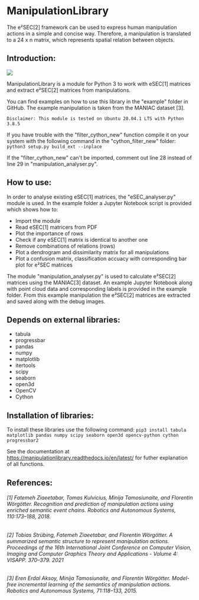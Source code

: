 # ManipulationLibrary

The e²SEC[2] framework can be used to express human manipulation actions in a simple and concise way. Therefore, a manipulation is translated to a 24 x n matrix, which represents spatial relation between objects. 

Introduction:
-------------
[![](https://img.shields.io/badge/docs-blue.svg)](https://manipulationlibrary.readthedocs.io/en/latest/)

ManipulationLibrary is a module for Python 3 to work with eSEC[1] matrices and extract e²SEC[2] matrices from manipulations. 

You can find examples on how to use this library in the "example" folder in GitHub. The example manipulation is taken from the MANIAC dataset [3].

	Disclaimer: This module is tested on Ubuntu 20.04.1 LTS with Python 3.8.5

If you have trouble with the "filter_cython_new" function compile it on your system
with the following command in the "cython_filter_new" folder: ``python3 setup.py build_ext --inplace``

If the "filter_cython_new" can't be imported, comment out line 28 instead of line 29 in "manipulation_analyser.py".

How to use:
-----------

In order to analyse existing eSEC[1] matrices, the "eSEC_analyser.py" module is used. In the example folder a Jupyter Notebook script is provided which shows how to:
* Import the module
* Read eSEC[1] matricers from PDF
* Plot the importance of rows
* Check if any eSEC[1] matrix is identical to another one
* Remove combinations of relations (rows)
* Plot a dendrogram and dissimilarity matrix for all manipulations
* Plot a confusion matrix, classification accuacy with corresponding bar plot for e²SEC matrices

The module "manipulation_analyser.py" is used to calculate e²SEC[2] matrices using the MANIAC[3] dataset. An example Jupyter Notebook along with point cloud data and corresponding labels is provided in the example folder. From this example manipulation the e²SEC[2] matrices are extracted and saved along with the debug images.

Depends on external libraries:
------------------------------

* tabula
* progressbar
* pandas
* numpy
* matplotlib
* itertools
* scipy
* seaborn
* open3d
* OpenCV
* Cython

Installation of libraries:
--------------------------

To install these libraries use the following command:
	``pip3 install tabula matplotlib pandas numpy scipy seaborn open3d opencv-python cython progressbar2``

See the documentation at https://manipulationlibrary.readthedocs.io/en/latest/ for futher explanation of all functions.

References:
-----------

###### [1] Fatemeh Ziaeetabar, Tomas Kulvicius, Minija Tamosiunaite, and Florentin Wörgötter. Recognition and prediction of manipulation actions using enriched semantic event chains. Robotics and Autonomous Systems, 110:173–188, 2018.
###### [2] Tobias Strübing, Fatemeh Ziaeetabar, and Florentin Wörgötter. A summarized semantic structure to represent manipulation actions. Proceedings of the 16th International Joint Conference on Computer Vision, Imaging and Computer Graphics Theory and Applications - Volume 4: VISAPP. 370–379. 2021
###### [3] Eren Erdal Aksoy, Minija Tamosiunaite, and Florentin Wörgötter. Model-free incremental learning of the semantics of manipulation actions. Robotics and Autonomous Systems, 71:118–133, 2015.